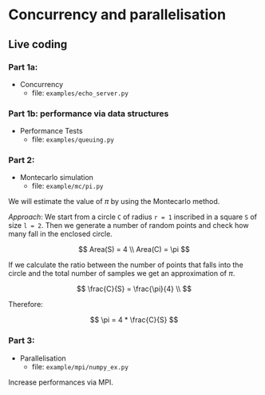 # Concurrency and parallelisation

## Live coding
### Part 1a:

  * Concurrency
    * file: `examples/echo_server.py`

### Part 1b: performance via data structures

  * Performance Tests
    * file: `examples/queuing.py`
  
### Part 2:

  * Montecarlo simulation
    * file: `example/mc/pi.py`

We will estimate the value of $\pi$ by using the Montecarlo method.

*Approach*: We start from a circle `C` of radius `r = 1` inscribed in a square `S` of size `l = 2`.
Then we generate a number of random points and check how many fall in the enclosed circle.

$$
Area(S) = 4 \\
Area(C) = \pi 
$$

If we calculate the ratio between the number of points that falls into the circle and the total
number of samples we get an approximation of $\pi$.

$$
\frac{C}{S} = \frac{\pi}{4} \\
$$

Therefore:

$$
\pi = 4 * \frac{C}{S}
$$

  
### Part 3:

  * Parallelisation
    * file: `example/mpi/numpy_ex.py`
  
Increase performances via MPI.